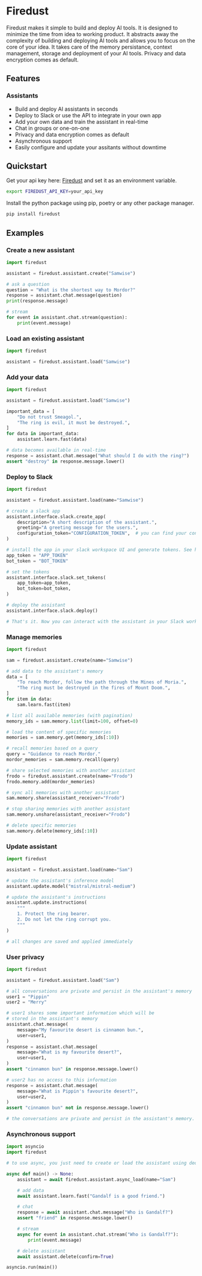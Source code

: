 # Firedust

Firedust makes it simple to build and deploy AI tools. It is designed to minimize the time from idea to working product. It abstracts away the complexity of building and deploying AI tools and allows you to focus on the core of your idea. It takes care of the memory persistance, context management, storage and deployment of your AI tools. Privacy and data encryption comes as default.

## Features

### Assistants
- Build and deploy AI assistants in seconds
- Deploy to Slack or use the API to integrate in your own app
- Add your own data and train the assistant in real-time
- Chat in groups or one-on-one
- Privacy and data encryption comes as default
- Asynchronous support
- Easily configure and update your assitants without downtime

## Quickstart

Get your api key here: [Firedust](https://firedust.ai) and set it as an environment variable.

```sh
export FIREDUST_API_KEY=your_api_key
```

Install the python package using pip, poetry or any other package manager.
```sh
pip install firedust
```

## Examples

### Create a new assistant
```python
import firedust

assistant = firedust.assistant.create("Samwise")

# ask a question
question = "What is the shortest way to Mordor?"
response = assistant.chat.message(question)
print(response.message)

# stream
for event in assistant.chat.stream(question):
    print(event.message)
```

### Load an existing assistant
```python
import firedust

assistant = firedust.assistant.load("Samwise")
```

### Add your data
```python
import firedust

assistant = firedust.assistant.load("Samwise")

important_data = [
    "Do not trust Smeagol.",
    "The ring is evil, it must be destroyed.",
]
for data in important_data:
    assistant.learn.fast(data)

# data becomes available in real-time
response = assistant.chat.message("What should I do with the ring?")
assert "destroy" in response.message.lower()
```

### Deploy to Slack
```python
import firedust

assistant = firedust.assistant.load(name="Samwise")

# create a slack app
assistant.interface.slack.create_app(
    description="A short description of the assistant.",
    greeting="A greeting message for the users.",
    configuration_token="CONFIGURATION_TOKEN",  # you can find your configuration token here: https://api.slack.com/apps
)

# install the app in your slack workspace UI and generate tokens. See here: https://api.slack.com/apps/
app_token = "APP_TOKEN"
bot_token = "BOT_TOKEN"

# set the tokens
assistant.interface.slack.set_tokens(
    app_token=app_token,
    bot_token=bot_token,
)

# deploy the assistant
assistant.interface.slack.deploy()

# That's it. Now you can interact with the assistant in your Slack workspace!
```

### Manage memories
```python
import firedust

sam = firedust.assistant.create(name="Samwise")

# add data to the assistant's memory
data = [
    "To reach Mordor, follow the path through the Mines of Moria.",
    "The ring must be destroyed in the fires of Mount Doom.",
]
for item in data:
    sam.learn.fast(item)

# list all available memories (with pagination)
memory_ids = sam.memory.list(limit=100, offset=0)

# load the content of specific memories
memories = sam.memory.get(memory_ids[:10])

# recall memories based on a query
query = "Guidance to reach Mordor."
mordor_memories = sam.memory.recall(query)

# share selected memories with another assistant
frodo = firedust.assistant.create(name="Frodo")
frodo.memory.add(mordor_memories)

# sync all memories with another assistant
sam.memory.share(assistant_receiver="Frodo")

# stop sharing memories with another assistant
sam.memory.unshare(assistant_receiver="Frodo")

# delete specific memories
sam.memory.delete(memory_ids[:10])
```

### Update assistant
```python
import firedust

assistant = firedust.assistant.load(name="Sam")

# update the assistant's inference model
assistant.update.model("mistral/mistral-medium")

# update the assistant's instructions
assistant.update.instructions(
    """
    1. Protect the ring bearer. 
    2. Do not let the ring corrupt you.
    """
)

# all changes are saved and applied immediately
```

### User privacy
```python
import firedust

assistant = firedust.assistant.load("Sam")

# all conversations are private and persist in the assistant's memory
user1 = "Pippin"
user2 = "Merry"

# user1 shares some important information which will be
# stored in the assistant's memory
assistant.chat.message(
    message="My favourite desert is cinnamon bun.",
    user=user1,
)
response = assistant.chat.message(
    message="What is my favourite desert?",
    user=user1,
)
assert "cinnamon bun" in response.message.lower()

# user2 has no access to this information
response = assistant.chat.message(
    message="What is Pippin's favourite desert?",
    user=user2,
)
assert "cinnamon bun" not in response.message.lower()

# the conversations are private and persist in the assistant's memory. The assistant will recall the conversations to answer questions and perform tasks
```

### Asynchronous support
```python
import asyncio
import firedust

# to use async, you just need to create or load the assistant using dedicated async functions all the other methods are mirrored

async def main() -> None:
    assistant = await firedust.assistant.async_load(name="Sam")

    # add data
    await assistant.learn.fast("Gandalf is a good friend.")

    # chat
    response = await assistant.chat.message("Who is Gandalf?")
    assert "friend" in response.message.lower()

    # stream
    async for event in assistant.chat.stream("Who is Gandalf?"):
        print(event.message)

    # delete assistant
    await assistant.delete(confirm=True)

asyncio.run(main())
```
